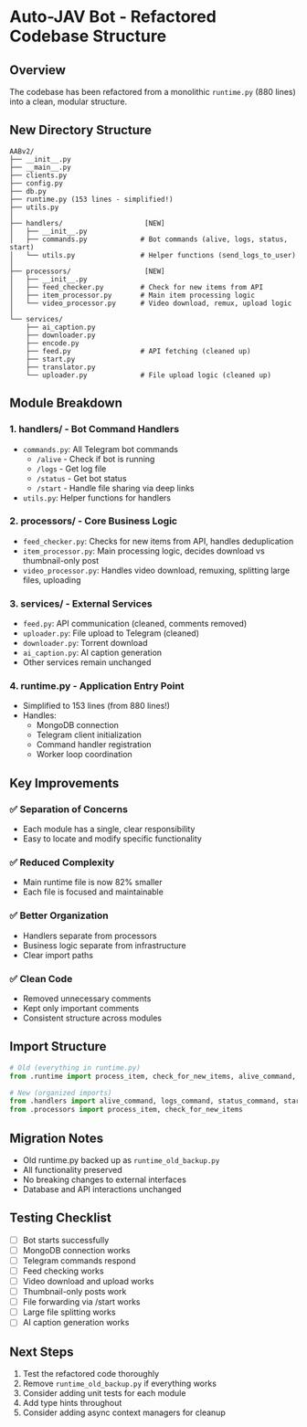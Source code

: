 # Auto-JAV Bot - Refactored Codebase Structure

## Overview
The codebase has been refactored from a monolithic `runtime.py` (880 lines) into a clean, modular structure.

## New Directory Structure

```
AABv2/
├── __init__.py
├── __main__.py
├── clients.py
├── config.py
├── db.py
├── runtime.py (153 lines - simplified!)
├── utils.py
│
├── handlers/                    [NEW]
│   ├── __init__.py
│   ├── commands.py             # Bot commands (alive, logs, status, start)
│   └── utils.py                # Helper functions (send_logs_to_user)
│
├── processors/                  [NEW]
│   ├── __init__.py
│   ├── feed_checker.py         # Check for new items from API
│   ├── item_processor.py       # Main item processing logic
│   └── video_processor.py      # Video download, remux, upload logic
│
└── services/
    ├── ai_caption.py
    ├── downloader.py
    ├── encode.py
    ├── feed.py                 # API fetching (cleaned up)
    ├── start.py
    ├── translator.py
    └── uploader.py             # File upload logic (cleaned up)
```

## Module Breakdown

### 1. **handlers/** - Bot Command Handlers
- `commands.py`: All Telegram bot commands
  - `/alive` - Check if bot is running
  - `/logs` - Get log file
  - `/status` - Get bot status
  - `/start` - Handle file sharing via deep links
- `utils.py`: Helper functions for handlers

### 2. **processors/** - Core Business Logic
- `feed_checker.py`: Checks for new items from API, handles deduplication
- `item_processor.py`: Main processing logic, decides download vs thumbnail-only post
- `video_processor.py`: Handles video download, remuxing, splitting large files, uploading

### 3. **services/** - External Services
- `feed.py`: API communication (cleaned, comments removed)
- `uploader.py`: File upload to Telegram (cleaned)
- `downloader.py`: Torrent download
- `ai_caption.py`: AI caption generation
- Other services remain unchanged

### 4. **runtime.py** - Application Entry Point
- Simplified to 153 lines (from 880 lines!)
- Handles:
  - MongoDB connection
  - Telegram client initialization
  - Command handler registration
  - Worker loop coordination

## Key Improvements

### ✅ Separation of Concerns
- Each module has a single, clear responsibility
- Easy to locate and modify specific functionality

### ✅ Reduced Complexity
- Main runtime file is now 82% smaller
- Each file is focused and maintainable

### ✅ Better Organization
- Handlers separate from processors
- Business logic separate from infrastructure
- Clear import paths

### ✅ Clean Code
- Removed unnecessary comments
- Kept only important comments
- Consistent structure across modules

## Import Structure

```python
# Old (everything in runtime.py)
from .runtime import process_item, check_for_new_items, alive_command, ...

# New (organized imports)
from .handlers import alive_command, logs_command, status_command, start_command
from .processors import process_item, check_for_new_items
```

## Migration Notes

- Old runtime.py backed up as `runtime_old_backup.py`
- All functionality preserved
- No breaking changes to external interfaces
- Database and API interactions unchanged

## Testing Checklist

- [ ] Bot starts successfully
- [ ] MongoDB connection works
- [ ] Telegram commands respond
- [ ] Feed checking works
- [ ] Video download and upload works
- [ ] Thumbnail-only posts work
- [ ] File forwarding via /start works
- [ ] Large file splitting works
- [ ] AI caption generation works

## Next Steps

1. Test the refactored code thoroughly
2. Remove `runtime_old_backup.py` if everything works
3. Consider adding unit tests for each module
4. Add type hints throughout
5. Consider adding async context managers for cleanup
